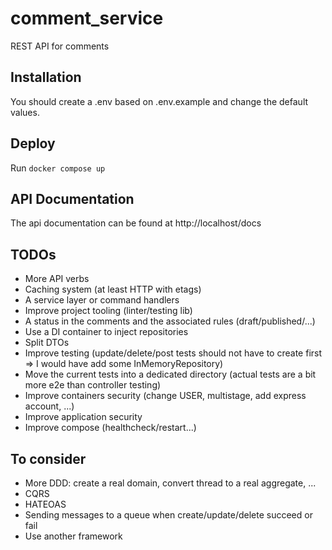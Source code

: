 # comment_service
REST API for comments

## Installation
You should create a .env based on .env.example and change the default values.

## Deploy
Run `docker compose up`

## API Documentation
The api documentation can be found at http://localhost/docs

## TODOs
- More API verbs
- Caching system (at least HTTP with etags)
- A service layer or command handlers
- Improve project tooling (linter/testing lib)
- A status in the comments and the associated rules (draft/published/...)
- Use a DI container to inject repositories
- Split DTOs
- Improve testing (update/delete/post tests should not have to create first => I would have add some InMemoryRepository)
- Move the current tests into a dedicated directory (actual tests are a bit more e2e than controller testing)
- Improve containers security (change USER, multistage, add express account, ...)
- Improve application security
- Improve compose (healthcheck/restart...)

## To consider
- More DDD: create a real domain, convert thread to a real aggregate, ...
- CQRS
- HATEOAS
- Sending messages to a queue when create/update/delete succeed or fail
- Use another framework

